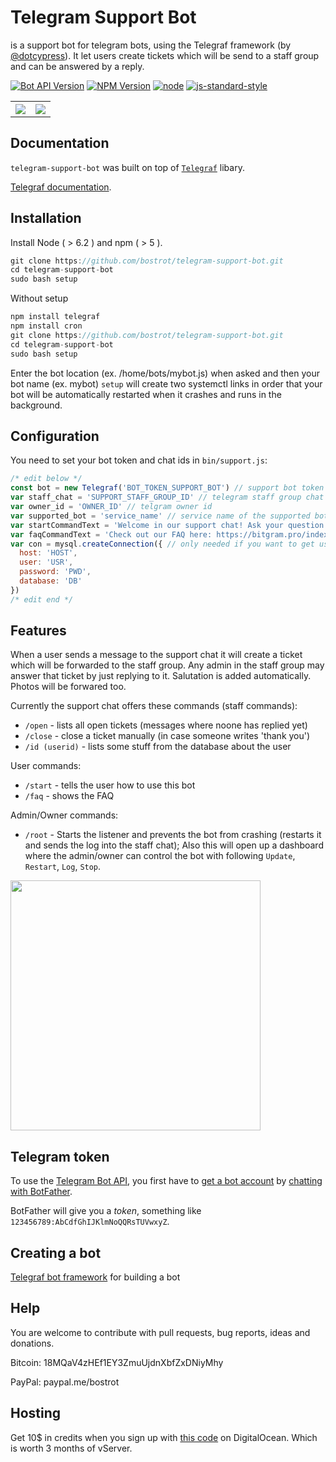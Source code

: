 # Telegram Support Bot
is a support bot for telegram bots, using the Telegraf framework (by [@dotcypress](https://github.com/dotcypress)). It let users create tickets which will be send to a staff group and can be answered by a reply.

[![Bot API Version](https://img.shields.io/badge/Bot%20API-v3.1-f36caf.svg?style=flat-square)](https://core.telegram.org/bots/api)
[![NPM Version](https://img.shields.io/npm/v/telegraf.svg?style=flat-square)](https://www.npmjs.com/)
[![node](https://img.shields.io/node/v/telegraf.svg?style=flat-square)](https://www.npmjs.com/package/)
[![js-standard-style](https://img.shields.io/badge/code%20style-standard-brightgreen.svg?style=flat-square)](http://standardjs.com/)

<table>
<tr>
<th><img src="https://puu.sh/wyvPd/8dde465527.jpg" /></th>
<th><img src="https://puu.sh/wyvxD/35a3b70290.jpg" /></th>
</tr>
</table>

## Documentation

`telegram-support-bot` was built on top of [`Telegraf`](https://github.com/telegraf/telegraf) libary.

[Telegraf documentation](http://telegraf.js.org).

## Installation

Install Node ( > 6.2 ) and npm ( > 5 ).

```js
git clone https://github.com/bostrot/telegram-support-bot.git
cd telegram-support-bot
sudo bash setup
```

Without setup
```js
npm install telegraf
npm install cron
git clone https://github.com/bostrot/telegram-support-bot.git
cd telegram-support-bot
sudo bash setup 
```
Enter the bot location (ex. /home/bots/mybot.js) when asked and then your bot name (ex. mybot)
`setup` will create two systemctl links in order that your bot will be automatically restarted when it crashes and runs in the background.

## Configuration

You need to set your bot token and chat ids in `bin/support.js`:

```js
/* edit below */
const bot = new Telegraf('BOT_TOKEN_SUPPORT_BOT') // support bot token
var staff_chat = 'SUPPORT_STAFF_GROUP_ID' // telegram staff group chat id
var owner_id = 'OWNER_ID' // telgram owner id
var supported_bot = 'service_name' // service name of the supported bot
var startCommandText = 'Welcome in our support chat! Ask your question here.'
var faqCommandText = 'Check out our FAQ here: https://bitgram.pro/index.php/bitgram-faq'
var con = mysql.createConnection({ // only needed if you want to get user info from a mysql database with /id command
  host: 'HOST',
  user: 'USR',
  password: 'PWD',
  database: 'DB'
})
/* edit end */
```

## Features

When a user sends a message to the support chat it will create a ticket which will be forwarded to the staff group. Any admin in the staff group may answer that ticket by just replying to it. Salutation is added automatically. Photos will be forwared too.

Currently the support chat offers these commands (staff commands):
* `/open` - lists all open tickets (messages where noone has replied yet)
* `/close` - close a ticket manually (in case someone writes 'thank you')
* `/id (userid)` - lists some stuff from the database about the user

User commands:
* `/start` - tells the user how to use this bot
* `/faq` - shows the FAQ

Admin/Owner commands:
* `/root` - Starts the listener and prevents the bot from crashing (restarts it and sends the log into the staff chat); Also this will open up a dashboard where the admin/owner can control the bot with following `Update`, `Restart`, `Log`, `Stop`.

<img src="https://puu.sh/wywe5/a4c3cee0b7.png" width="400" height="400" />

## Telegram token

To use the [Telegram Bot API](https://core.telegram.org/bots/api), 
you first have to [get a bot account](https://core.telegram.org/bots) 
by [chatting with BotFather](https://core.telegram.org/bots#6-botfather).

BotFather will give you a *token*, something like `123456789:AbCdfGhIJKlmNoQQRsTUVwxyZ`.

## Creating a bot

[Telegraf bot framework](https://github.com/telegraf/telegraf) for building a bot

## Help

You are welcome to contribute with pull requests, bug reports, ideas and donations.

Bitcoin: 18MQaV4zHEf1EY3ZmuUjdnXbfZxDNiyMhy

PayPal: paypal.me/bostrot

## Hosting

Get 10$ in credits when you sign up with <a href="https://m.do.co/c/863818fa5312">this code</a> on DigitalOcean. Which is worth 3 months of vServer.
